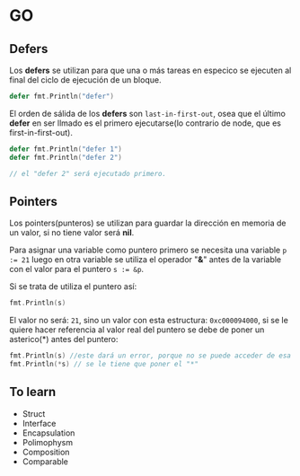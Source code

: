 # GO

## Defers
Los **defers** se utilizan para que una o más tareas en especico se ejecuten al final del ciclo de ejecución de un bloque.

```go
defer fmt.Println("defer")
```

El orden de sálida de los **defers** son `last-in-first-out`, osea que el último **defer** en ser llmado es el primero ejecutarse(lo contrario de node, que es first-in-first-out).

```go
defer fmt.Println("defer 1")
defer fmt.Println("defer 2")

// el "defer 2" será ejecutado primero.
```

## Pointers
Los pointers(punteros) se utilizan para guardar la dirección en memoria de un valor, si no tiene valor será **nil**.

Para asignar una variable como puntero primero se necesita una variable ```p := 21``` luego en otra variable se utiliza el operador "**&**" antes de la variable con el valor para el puntero ```s := &p```.

Si se trata de utiliza el puntero así:
```go
fmt.Println(s)
```
El valor no será: ```21```, sino un valor con esta estructura: ```0xc000094000```, si se le quiere hacer referencia al valor real del puntero se debe de poner un asterico(*) antes del puntero:
```go
fmt.Println(s) //este dará un error, porque no se puede acceder de esa forma a un puntero
fmt.Println(*s) // se le tiene que poner el "*"
```

## To learn
- Struct
- Interface
- Encapsulation
- Polimophysm
- Composition
- Comparable
